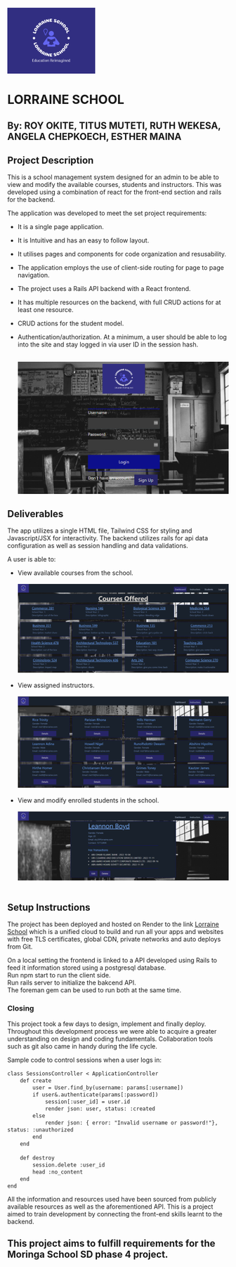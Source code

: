 [<img src="client/public/images/lorraine-logo.png" width="200"/>](logo.png)

# LORRAINE SCHOOL

## By: ROY OKITE, TITUS MUTETI, RUTH WEKESA, ANGELA CHEPKOECH, ESTHER MAINA

## Project Description

This is a school management system designed for an admin to be able to view and modify the available courses, students and instructors. This was developed using a combination of react for the front-end section and rails for the backend.

The application was developed to meet the set project requirements:

- It is a single page application.
- It is Intuitive and has an easy to follow layout.
- It utilises pages and components for code organization and resusability.
- The application employs the use of client-side routing for page to page navigation.
- The project uses a Rails API backend with a React frontend.
- It has multiple resources on the backend, with full CRUD actions for at least one resource.
- CRUD actions for the student model.
- Authentication/authorization. At a minimum, a user should be able to log into the site and stay logged in via user ID in the session hash.
  <br />
  <br />

  ![Login Page](client/public/images/login.png)

## Deliverables

The app utilizes a single HTML file, Tailwind CSS for styling and Javascript/JSX for interactivity. The backend utilizes rails for api data configuration as well as session handling and data validations.

A user is able to:

- View available courses from the school.
  <br /> <br />
  ![Courses Sample](client/public/images/courses.png)
  <br /> <br />
- View assigned instructors.
  <br /> <br />
  ![Instructors Sample](client/public/images/instructors.png)
  <br /> <br />
- View and modify enrolled students in the school.
  <br /> <br />
  ![Students Sample](client/public/images/student.png)
  <br /> <br />

## Setup Instructions

The project has been deployed and hosted on Render to the link [Lorraine School](https://lorraine-school.onrender.com) which is a unified cloud to build and run all your apps and websites with free TLS certificates, global CDN, private networks and auto deploys from Git.

On a local setting the frontend is linked to a API developed using Rails to feed it information stored using a postgresql database. <br />
Run npm start to run the client side. <br />
Run rails server to initialize the bakcend API. <br />
The foreman gem can be used to run both at the same time. <br />

### Closing

This project took a few days to design, implement and finally deploy. Throughout this development process we were able to acquire a greater understanding on design and coding fundamentals. Collaboration tools such as git also came in handy during the life cycle.

Sample code to control sessions when a user logs in:

```
class SessionsController < ApplicationController
    def create
        user = User.find_by(username: params[:username])
        if user&.authenticate(params[:password])
            session[:user_id] = user.id
            render json: user, status: :created
        else
            render json: { error: "Invalid username or password!"}, status: :unauthorized
        end
    end

    def destroy
        session.delete :user_id
        head :no_content
    end
end
```

All the information and resources used have been sourced from publicly available resources as well as the aforementioned API. This is a project aimed to train development by connecting the front-end skills learnt to the backend.

## This project aims to fulfill requirements for the Moringa School SD phase 4 project.
